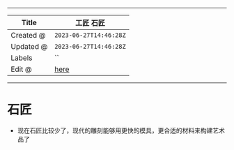 -----

| Title     | 工匠 石匠                                           |
| --------- | ----------------------------------------------- |
| Created @ | `2023-06-27T14:46:28Z`                          |
| Updated @ | `2023-06-27T14:46:28Z`                          |
| Labels    | \`\`                                            |
| Edit @    | [here](https://github.com/junxnone/i/issues/18) |

-----

# 石匠

  - 现在石匠比较少了，现代的雕刻能够用更快的模具，更合适的材料来构建艺术品了

